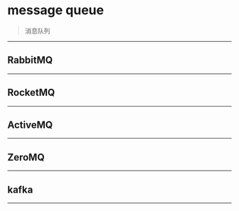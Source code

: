 # message queue
> 消息队列
---
## RabbitMQ


---
## RocketMQ



---
## ActiveMQ


---
## ZeroMQ

---
## kafka


---